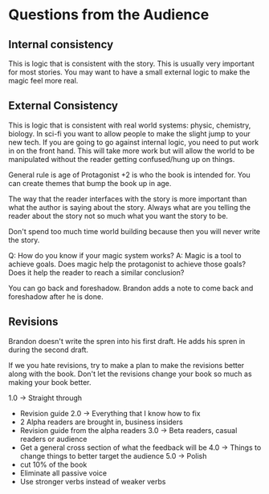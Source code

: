 # Questions from the Audience
## Internal consistency

This is logic that is consistent with the story. This is usually very important for most stories. You may want to have a small external logic to make the magic feel more real.

## External Consistency

This is logic that is consistent with real world systems: physic, chemistry, biology. In sci-fi you want to allow people to make the slight jump to your new tech. If you are going to go against internal logic, you need to put work in on the front hand. This will take more work but will allow the world to be manipulated without the reader getting confused/hung up on things.

General rule is age of Protagonist +2 is who the book is intended for. You can create themes that bump the book up in age.

The way that the reader interfaces with the story is more important than what the author is saying about the story. Always what are you telling the reader about the story not so much what you want the story to be.

Don't spend too much time world building because then you will never write the story.

Q: How do you know if your magic system works?
A: Magic is a tool to achieve goals. Does magic help the protagonist to achieve those goals? Does it help the reader to reach a similar conclusion?

You can go back and foreshadow. Brandon adds a note to come back and foreshadow after he is done.

## Revisions
Brandon doesn't write the spren into his first draft. He adds his spren in during the second draft.

If we you hate revisions, try to make a plan to make the revisions better along with the book. Don't let the revisions change your book so much as making your book better.

1.0 -> Straight through
- Revision guide
2.0 -> Everything that I know how to fix
- 2 Alpha readers are brought in, business insiders
- Revision guide from the alpha readers
3.0 -> Beta readers, casual readers or audience
- Get a general cross section of what the feedback will be
4.0 -> Things to change things to better target the audience
5.0 -> Polish
- cut 10% of the book
- Eliminate all passive voice
- Use stronger verbs instead of weaker verbs